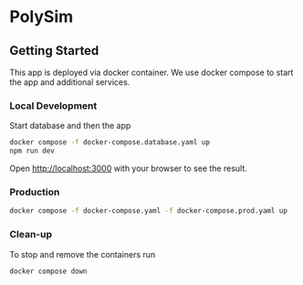 # PolySim

## Getting Started

This app is deployed via docker container. We use docker compose to start the app and additional services.

### Local Development

Start database and then the app

```bash
docker compose -f docker-compose.database.yaml up
npm run dev
```

Open [http://localhost:3000](http://localhost:3000) with your browser to see the result.

### Production

```bash
docker compose -f docker-compose.yaml -f docker-compose.prod.yaml up
```

### Clean-up

To stop and remove the containers run

```bash
docker compose down
```
